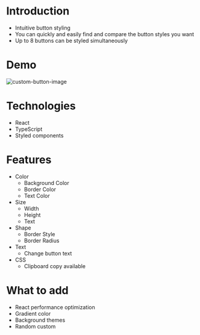 # Introduction
* Intuitive button styling
* You can quickly and easily find and compare the button styles you want
* Up to 8 buttons can be styled simultaneously

# Demo
![custom-button-image](https://user-images.githubusercontent.com/22536999/142817768-faa8002c-e4d6-4654-b889-7cf562f6c888.png)

# Technologies
* React
* TypeScript
* Styled components

# Features
* Color
  - Background Color
  - Border Color
  - Text Color
* Size
  - Width
  - Height
  - Text
* Shape
  - Border Style
  - Border Radius
* Text
  - Change button text
* CSS
  - Clipboard copy available
  
# What to add
* React performance optimization
* Gradient color
* Background themes
* Random custom

